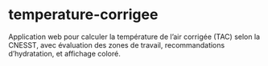 # temperature-corrigee
Application web pour calculer la température de l’air corrigée (TAC) selon la CNESST, avec évaluation des zones de travail, recommandations d’hydratation, et affichage coloré.
